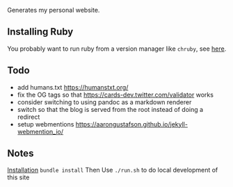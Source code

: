 Generates my personal website.

## Installing Ruby
You probably want to run ruby from a version manager like `chruby`, see [here](https://jekyllrb.com/docs/installation/macos/).

## Todo
  - add humans.txt https://humanstxt.org/
  - fix the OG tags so that https://cards-dev.twitter.com/validator works
  - consider switching to using pandoc as a markdown renderer
  - switch so that the blog is served from the root instead of doing a redirect
  - setup webmentions https://aarongustafson.github.io/jekyll-webmention_io/

## Notes
[Installation](https://jekyllrb.com/docs/installation/macos/)
`bundle install`
Then
Use `./run.sh` to do local development of this site